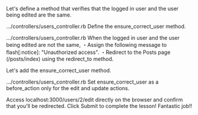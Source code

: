 Let's define a method that verifies that the logged in user and the user being edited are the same.
  
.../controllers/users_controller.rb
Define the ensure_correct_user method.


.../controllers/users_controller.rb
When the logged in user and the user being edited are not the same,
・Assign the following message to flash[:notice]:
"Unauthorized access".
・Redirect to the Posts page (/posts/index) using the redirect_to method.


Let's add the ensure_correct_user method.
  
.../controllers/users_controller.rb
Set ensure_correct_user as a before_action only for the edit and update actions.


Access localhost:3000/users/2/edit directly on the browser and confirm that you'll be redirected.
Click Submit to complete the lesson! Fantastic job!!
